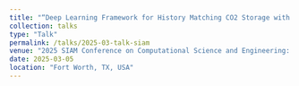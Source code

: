 ```yaml
---
title: "“Deep Learning Framework for History Matching CO2 Storage with 4D Seismic and Monitoring Well Data"
collection: talks
type: "Talk"
permalink: /talks/2025-03-talk-siam
venue: "2025 SIAM Conference on Computational Science and Engineering: Minisymposium of Digital twins for large-scale complex system"
date: 2025-03-05
location: "Fort Worth, TX, USA"
---
```



